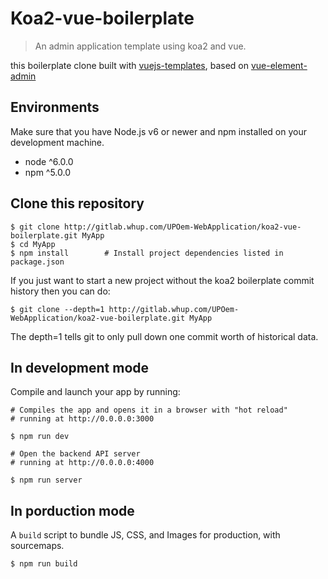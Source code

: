 # Koa2-vue-boilerplate
> An admin application template using koa2 and vue.

this boilerplate clone built with [vuejs-templates](https://github.com/vuejs-templates/webpack), based on [vue-element-admin](https://github.com/PanJiaChen/vue-element-admin)

## Environments
Make sure that you have Node.js v6 or newer and npm installed on your development machine.

* node ^6.0.0
* npm ^5.0.0

## Clone this repository

```
$ git clone http://gitlab.whup.com/UPOem-WebApplication/koa2-vue-boilerplate.git MyApp
$ cd MyApp
$ npm install        # Install project dependencies listed in package.json
```

If you just want to start a new project without the koa2 boilerplate commit history then you can do:

```
$ git clone --depth=1 http://gitlab.whup.com/UPOem-WebApplication/koa2-vue-boilerplate.git MyApp
```

The depth=1 tells git to only pull down one commit worth of historical data.

## In development mode

Compile and launch your app by running:

```
# Compiles the app and opens it in a browser with "hot reload"
# running at http://0.0.0.0:3000

$ npm run dev

```

```
# Open the backend API server
# running at http://0.0.0.0:4000

$ npm run server
```


## In porduction mode

A `build` script to bundle JS, CSS, and Images for production, with sourcemaps.

```
$ npm run build
```

